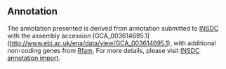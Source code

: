 
Annotation
----------

The annotation presented is derived from annotation submitted to
[INSDC](http://www.insdc.org) with the assembly accession [GCA\_003614695.1]
(http://www.ebi.ac.uk/ena/data/view/GCA_003614695.1),
with additional non-coding genes from
[Rfam](http://rfam.xfam.org/). For more details, please visit [INSDC
annotation import](http://ensemblgenomes.org/info/data/insdc_annotation).
